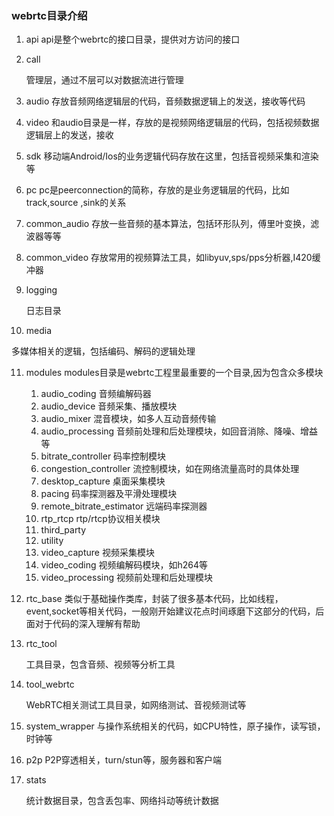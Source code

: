 ### webrtc目录介绍

1. api
   api是整个webrtc的接口目录，提供对方访问的接口

2. call

   管理层，通过不层可以对数据流进行管理

3. audio
   存放音频网络逻辑层的代码，音频数据逻辑上的发送，接收等代码

4. video
   和audio目录是一样，存放的是视频网络逻辑层的代码，包括视频数据逻辑层上的发送，接收

5. sdk
   移动端Android/Ios的业务逻辑代码存放在这里，包括音视频采集和渲染等

6. pc
   pc是peerconnection的简称，存放的是业务逻辑层的代码，比如track,source ,sink的关系

7. common_audio
   存放一些音频的基本算法，包括环形队列，傅里叶变换，滤波器等等

8. common_video
   存放常用的视频算法工具，如libyuv,sps/pps分析器,I420缓冲器

9. logging

   日志目录

10. media

   多媒体相关的逻辑，包括编码、解码的逻辑处理

11. modules
    modules目录是webrtc工程里最重要的一个目录,因为包含众多模块

    1. audio_coding 音频编解码器
    2. audio_device 音频采集、播放模块
    3. audio_mixer 混音模块，如多人互动音频传输
    4. audio_processing 音频前处理和后处理模块，如回音消除、降噪、增益等
    5. bitrate_controller 码率控制模块
    6. congestion_controller 流控制模块，如在网络流量高时的具体处理
    7. desktop_capture 桌面采集模块
    8. pacing 码率探测器及平滑处理模块
    9. remote_bitrate_estimator 远端码率探测器
    10. rtp_rtcp rtp/rtcp协议相关模块
    11. third_party
    12. utility
    13. video_capture 视频采集模块
    14. video_coding 视频编解码模块，如h264等
    15. video_processing 视频前处理和后处理模块

12. rtc_base
    类似于基础操作类库，封装了很多基本代码，比如线程，event,socket等相关代码，一般刚开始建议花点时间琢磨下这部分的代码，后面对于代码的深入理解有帮助

13. rtc_tool

    工具目录，包含音频、视频等分析工具

14. tool_webrtc

    WebRTC相关测试工具目录，如网络测试、音视频测试等

15. system_wrapper
    与操作系统相关的代码，如CPU特性，原子操作，读写锁，时钟等

16. p2p
    P2P穿透相关，turn/stun等，服务器和客户端

17. stats

    统计数据目录，包含丢包率、网络抖动等统计数据
